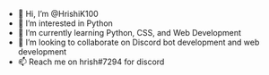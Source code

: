 - 👋 Hi, I’m @HrishiK100
- 👀 I’m interested in Python
- 🌱 I’m currently learning Python, CSS, and Web Development
- 💞️ I’m looking to collaborate on Discord bot development and web development
- 📫 Reach me on hrish#7294 for discord

<!---
HrishiK100/HrishiK100 is a ✨ special ✨ repository because its `README.md` (this file) appears on your GitHub profile.
You can click the Preview link to take a look at your changes.
--->
